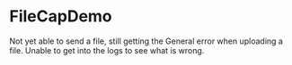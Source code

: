 # FileCapDemo

Not yet able to send a file, still getting the General error when uploading a file.
Unable to get into the logs to see what is wrong.

 
